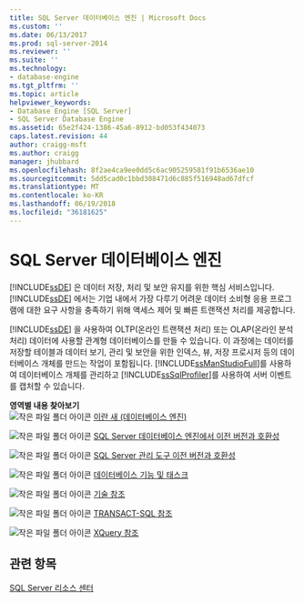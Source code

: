 ```yaml
---
title: SQL Server 데이터베이스 엔진 | Microsoft Docs
ms.custom: ''
ms.date: 06/13/2017
ms.prod: sql-server-2014
ms.reviewer: ''
ms.suite: ''
ms.technology:
- database-engine
ms.tgt_pltfrm: ''
ms.topic: article
helpviewer_keywords:
- Database Engine [SQL Server]
- SQL Server Database Engine
ms.assetid: 65e2f424-1386-45a6-8912-bd053f434073
caps.latest.revision: 44
author: craigg-msft
ms.author: craigg
manager: jhubbard
ms.openlocfilehash: 8f2ae4ca9ee0dd5c6ac905259581f91b6536ae10
ms.sourcegitcommit: 5dd5cad0c1bbd308471d6c885f516948ad67dfcf
ms.translationtype: MT
ms.contentlocale: ko-KR
ms.lasthandoff: 06/19/2018
ms.locfileid: "36181625"
---
```

# <a name="sql-server-database-engine"></a>SQL Server 데이터베이스 엔진
  [!INCLUDE[ssDE](../includes/ssde-md.md)] 은 데이터 저장, 처리 및 보안 유지를 위한 핵심 서비스입니다. [!INCLUDE[ssDE](../includes/ssde-md.md)] 에서는 기업 내에서 가장 다루기 어려운 데이터 소비형 응용 프로그램에 대한 요구 사항을 충족하기 위해 액세스 제어 및 빠른 트랜잭션 처리를 제공합니다.  
  
 [!INCLUDE[ssDE](../includes/ssde-md.md)] 을 사용하여 OLTP(온라인 트랜잭션 처리) 또는 OLAP(온라인 분석 처리) 데이터에 사용할 관계형 데이터베이스를 만들 수 있습니다. 이 과정에는 데이터를 저장할 테이블과 데이터 보기, 관리 및 보안을 위한 인덱스, 뷰, 저장 프로시저 등의 데이터베이스 개체를 만드는 작업이 포함됩니다. [!INCLUDE[ssManStudioFull](../includes/ssmanstudiofull-md.md)]를 사용하여 데이터베이스 개체를 관리하고 [!INCLUDE[ssSqlProfiler](../includes/sssqlprofiler-md.md)]를 사용하여 서버 이벤트를 캡처할 수 있습니다.  
  
 **영역별 내용 찾아보기**  
 ![작은 파일 폴더 아이콘](../../2014/integration-services/media/filefolder-small.gif "작은 파일 폴더 아이콘") [이란 새 (데이터베이스 엔진)](whats-new-in-sql-server-2016.md)  
  
 ![작은 파일 폴더 아이콘](../../2014/integration-services/media/filefolder-small.gif "작은 파일 폴더 아이콘") [SQL Server 데이터베이스 엔진에서 이전 버전과 호환성](sql-server-database-engine-backward-compatibility.md)  
  
 ![작은 파일 폴더 아이콘](../../2014/integration-services/media/filefolder-small.gif "작은 파일 폴더 아이콘") [SQL Server 관리 도구 이전 버전과 호환성](../../2014/database-engine/sql-server-management-tools-backward-compatibility.md)  
  
 ![작은 파일 폴더 아이콘](../../2014/integration-services/media/filefolder-small.gif "작은 파일 폴더 아이콘") [데이터베이스 기능 및 태스크](../../2014/database-engine/database-engine-features-and-tasks.md)  
  
 ![작은 파일 폴더 아이콘](../../2014/integration-services/media/filefolder-small.gif "작은 파일 폴더 아이콘") [기술 참조](../../2014/database-engine/technical-reference-database-engine.md)  
  
 ![작은 파일 폴더 아이콘](../../2014/integration-services/media/filefolder-small.gif "작은 파일 폴더 아이콘") [TRANSACT-SQL 참조](/sql/t-sql/language-reference)  
  
 ![작은 파일 폴더 아이콘](../../2014/integration-services/media/filefolder-small.gif "작은 파일 폴더 아이콘") [XQuery 참조](/sql/xquery/xquery-language-reference-sql-server)  
  
## <a name="see-also"></a>관련 항목  
 [SQL Server 리소스 센터](http://go.microsoft.com/fwlink/?LinkId=219676)  
  
  
